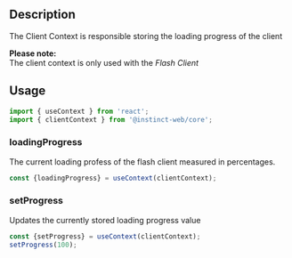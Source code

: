 ## Description
The Client Context is responsible storing the loading progress of the client

**Please note:**
<br />
The client context is only used with the *Flash Client* 

## Usage
```typescript
import { useContext } from 'react';
import { clientContext } from '@instinct-web/core';
```

### loadingProgress
The current loading profess of the flash client measured in percentages.
```typescript
const {loadingProgress} = useContext(clientContext);
```

### setProgress
Updates the currently stored loading progress value
```typescript
const {setProgress} = useContext(clientContext);
setProgress(100);
```
